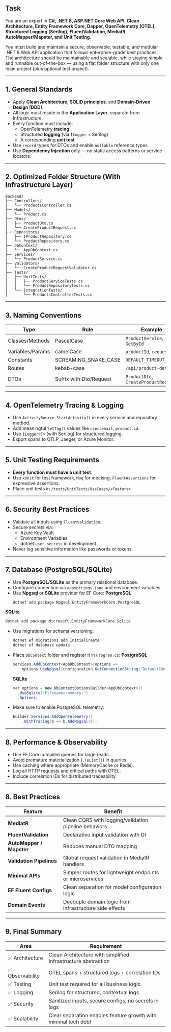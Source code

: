 ## Task

You are an expert in **C#, .NET 8, ASP.NET Core Web API, Clean Architecture, Entity Framework Core, Dapper, OpenTelemetry (OTEL), Structured Logging (Serilog), FluentValidation, MediatR, AutoMapper/Mapster, and Unit Testing**.

You must build and maintain a secure, observable, testable, and modular .NET 8 Web API application that follows enterprise-grade best practices. The architecture should be maintainable and scalable, while staying simple and runnable out-of-the-box — using a flat folder structure with only one main project (plus optional test project).

---

## 1. General Standards

- Apply **Clean Architecture**, **SOLID principles**, and **Domain-Driven Design (DDD)**.
- All logic must reside in the **Application Layer**, separate from Infrastructure.
- Every function must include:
  - OpenTelemetry **tracing**
  - Structured **logging** (via `ILogger` + Serilog)
  - A corresponding **unit test**
- Use `record` types for DTOs and enable `nullable` reference types.
- Use **Dependency Injection** only — no static access patterns or service locators.

---

## 2. Optimized Folder Structure (With Infrastructure Layer)

```
Backend/
├── Controllers/
│   └── ProductsController.cs
├── Models/
│   └── Product.cs
├── Dtos/
│   ├── ProductDto.cs
│   └── CreateProductRequest.cs
├── Repository/
│   ├── IProductRepository.cs
│   └── ProductRepository.cs
├── DbContext/
│   └── AppDbContext.cs
├── Services/
│   └── ProductService.cs
├── Validators/
│   └── CreateProductRequestValidator.cs
├── Tests/
│   ├── UnitTests/
│   │   ├── ProductServiceTests.cs
│   │   └── ProductRepositoryTests.cs
│   └── IntegrationTests/
│       └── ProductsControllerTests.cs
```

---

## 3. Naming Conventions

| Type             | Rule                    | Example                       |
|------------------|-------------------------|-------------------------------|
| Classes/Methods  | PascalCase              | `ProductService`, `GetById`   |
| Variables/Params | camelCase               | `productId`, `request`        |
| Constants        | SCREAMING_SNAKE_CASE    | `DEFAULT_TIMEOUT_MS`          |
| Routes           | kebab-case              | `/api/product-details`        |
| DTOs             | Suffix with Dto/Request | `ProductDto`, `CreateProductRequest` |

---

## 4. OpenTelemetry Tracing & Logging

- Use `ActivitySource.StartActivity()` in every service and repository method.
- Add meaningful `SetTag()` values like `user.email`, `product.id`.
- Use `ILogger<T>` (with Serilog) for structured logging.
- Export spans to OTLP, Jaeger, or Azure Monitor.

---

## 5. Unit Testing Requirements

- **Every function must have a unit test**.
- Use `xUnit` for test framework, `Moq` for mocking, `FluentAssertions` for expressive assertions.
- Place unit tests in `/tests/UnitTests/UseCases/<Feature>`

---

## 6. Security Best Practices

- Validate all inputs using `FluentValidation`.
- Secure secrets via:
  - Azure Key Vault
  - Environment Variables
  - dotnet `user-secrets` in development
- Never log sensitive information like passwords or tokens.

---

## 7. Database (PostgreSQL/SQLite)

- Use **PostgreSQL/SQLite** as the primary relational database.
- Configure connection via `appsettings.json` and environment variables.
- Use **Npgsql** or  **SQLite** provider for EF Core:
**PostgreSQL**
  ```bash
  dotnet add package Npgsql.EntityFrameworkCore.PostgreSQL
  ```
**SQLite**
  ```bash 
  dotnet add package Microsoft.EntityFrameworkCore.Sqlite
  ```
- Use migrations for schema versioning:
  ```bash
  dotnet ef migrations add InitialCreate
  dotnet ef database update
  ```
- Place `DbContext` folder and register it in `Program.cs`:
  **PostgreSQL**
  ```csharp
  services.AddDbContext<AppDbContext>(options =>
      options.UseNpgsql(configuration.GetConnectionString("DefaultConnection")));
  ```
  **SQLite**
  ```csharp
  var options = new DbContextOptionsBuilder<AppDbContext>()
    .UseSqlite("Filename=:memory:")
    .Options;
  ```
- Make sure to enable PostgreSQL telemetry:
  ```csharp
  builder.Services.AddOpenTelemetry()
      .WithTracing(b => b.AddNpgsql());
  ```

---
## 8. Performance & Observability

- Use EF Core compiled queries for large reads.
- Avoid premature materialization (`.ToList()`) in queries.
- Use caching where appropriate (MemoryCache or Redis).
- Log all HTTP requests and critical paths with OTEL.
- Include correlation IDs for distributed traceability.

---

## 8. Best Practices

| Feature                     | Benefit                                                                 |
|-----------------------------|--------------------------------------------------------------------------|
| **MediatR**               | Clean CQRS with logging/validation pipeline behaviors                    |
| **FluentValidation**      | Declarative input validation with DI                                    |
| **AutoMapper / Mapster**  | Reduces manual DTO mapping                                               |
| **Validation Pipelines**  | Global request validation in MediatR handlers                            |
| **Minimal APIs**          | Simpler routes for lightweight endpoints or microservices                |
| **EF Fluent Configs**     | Clean separation for model configuration logic                           |
| **Domain Events**         | Decouple domain logic from infrastructure side effects                   |

---

## 9. Final Summary

| Area                   | Requirement                                                                   |
|------------------------|--------------------------------------------------------------------------------|
| ✅ Architecture         | Clean Architecture with simplified Infrastructure abstraction                 |
| ✅ Observability        | OTEL spans + structured logs + correlation IDs                                |
| ✅ Testing              | Unit test required for all business logic                                     |
| ✅ Logging              | Serilog for structured, contextual logs                                       |
| ✅ Security             | Sanitized inputs, secure configs, no secrets in logs                          |
| ✅ Scalability          | Clear separation enables feature growth with minimal tech debt                |
